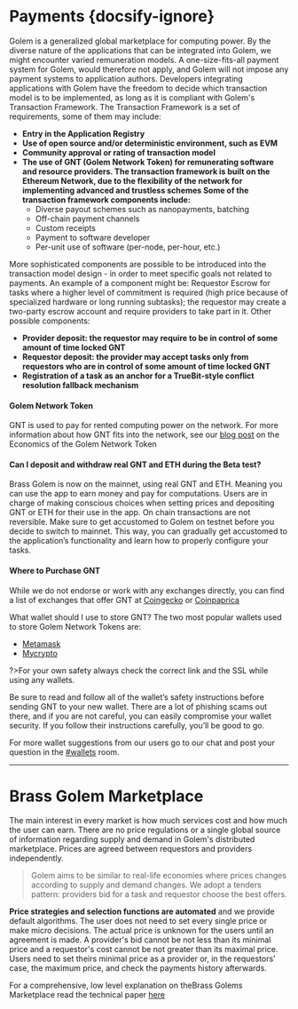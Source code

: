 # Payments {docsify-ignore}
Golem is a generalized global marketplace for computing power. By the diverse nature of the applications that can be integrated into Golem, we might encounter varied remuneration models. A one-size-fits-all payment system for Golem, would therefore not apply, and Golem will not impose any payment systems to application authors. 
Developers integrating applications with Golem have the freedom to decide which transaction model is to be implemented, as long as it is compliant with Golem's Transaction Framework. The Transaction Framework is a set of requirements, some of them may include:


* **Entry in the Application Registry**
* **Use of open source and/or deterministic environment, such as EVM**
* **Community approval or rating of transaction model**
* **The use of GNT (Golem Network Token) for remunerating software and resource providers. The transaction framework is built on the Ethereum Network, due to the flexibility of the network for implementing advanced and trustless schemes
Some of the transaction framework components include:**
	* Diverse payout schemes such as nanopayments, batching
	* Off-chain payment channels
	* Custom receipts
	* Payment to software developer
	* Per-unit use of software (per-node, per-hour, etc.)

More sophisticated components are possible to be introduced into the transaction model design - in order to meet specific goals not related to payments. An example of a component might be: Requestor Escrow for tasks where a higher level of commitment is required (high price because of specialized hardware or long running subtasks); the requestor may create a two-party escrow account and require providers to take part in it.
Other possible components:
* **Provider deposit: the requestor may require to be in control of some amount of time locked GNT**
* **Requestor deposit: the provider may accept tasks only from requestors who are in control of some amount of time locked GNT**
* **Registration of a task as an anchor for a TrueBit-style conflict resolution fallback mechanism**

#### Golem Network Token
GNT is used to pay for rented computing power on the network. For more information about how GNT fits into the network, see our [blog post](https://blog.golemproject.net/the-economics-of-the-golem-network-token/) on the Economics of the Golem Network Token

#### Can I deposit and withdraw real GNT and ETH during the Beta test?
Brass Golem is now on the mainnet, using real GNT and ETH. Meaning you can use the app to earn money and pay for computations. Users are in charge of making conscious choices when setting prices and depositing GNT or ETH for their use in the app. On chain transactions are not reversible. 
Make sure to get accustomed to Golem on testnet before you decide to switch to mainnet. This way, you can gradually get accustomed to the application’s functionality and learn how to properly configure your tasks.

#### Where to Purchase GNT
While we do not endorse or work with any exchanges directly, you can find a list of exchanges that offer GNT at [Coingecko](https://www.coingecko.com/) or [Coinpaprica](https://coinpaprika.com/)

What wallet should I use to store GNT? 
The two most popular wallets used to store Golem Network Tokens are:
* [Metamask](https://metamask.io/)
* [Mycrypto](https://mycrypto.com/)

?>For your own safety always check the correct link and the SSL while using any wallets.

Be sure to read and follow all of the wallet’s safety instructions before sending GNT to your new wallet. There are a lot of phishing scams out there, and if you are not careful, you can easily compromise your wallet security. If you follow their instructions carefully, you’ll be good to go.

For more wallet suggestions from our users go to our chat and post your question in the [#wallets](https://chat.golem.network) room.

---

# Brass Golem Marketplace

The main interest in every market is how much services cost and how much the user can earn. There are no price regulations or a single global source of information regarding supply and demand in Golem's distributed marketplace. Prices are agreed between requestors and providers independently.

>Golem aims to be similar to real-life economies where prices changes according to supply and demand changes. We adopt a tenders pattern: providers bid for a task and requestor choose the best offers.

**Price strategies and selection functions are automated** and we provide default algorithms. The user does not need to set every single price or make micro decisions. The actual price is unknown for the users until an agreement is made. A provider's bid cannot be not less than its minimal price and a requestor's cost cannot be not greater than its maximal price. Users need to set theirs minimal price as a provider or, in the requestors’ case, the maximum price, and check the payments history afterwards.

For a comprehensive, low level explanation on theBrass Golems Marketplace read the technical paper [here](About/Knowledge-base?id=brass-golem-marketplace)
